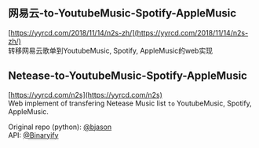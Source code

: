 网易云-to-YoutubeMusic-Spotify-AppleMusic
-----------------------------------------  
[https://yyrcd.com/2018/11/14/n2s-zh/](https://yyrcd.com/2018/11/14/n2s-zh/)  
转移网易云歌单到YoutubeMusic, Spotify, AppleMusic的web实现

Netease-to-YoutubeMusic-Spotify-AppleMusic
----------------------------------------- 
[https://yyrcd.com/n2s](https://yyrcd.com/n2s)  
Web implement of transfering Netease Music list `to` YoutubeMusic, Spotify, AppleMusic.

Original repo (python): [@bjason](https://github.com/bjason/163MusicToSpotify)  
API: [@Binaryify](https://binaryify.github.io/NeteaseCloudMusicApi/#/)
